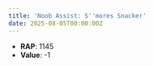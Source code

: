```yaml
---
title: 'Noob Assist: S''mores Snacker'
date: 2025-08-05T00:00:00Z
---
```

- **RAP**: 1145
- **Value**: -1
